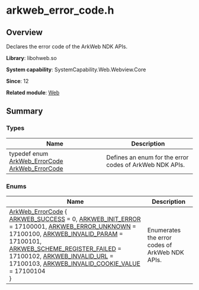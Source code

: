 # arkweb_error_code.h


## Overview

Declares the error code of the ArkWeb NDK APIs.

**Library**: libohweb.so

**System capability**: SystemCapability.Web.Webview.Core

**Since**: 12

**Related module**: [Web](_web.md)


## Summary


### Types

| Name| Description| 
| -------- | -------- |
| typedef enum [ArkWeb_ErrorCode](_web.md#arkweb_errorcode) [ArkWeb_ErrorCode](_web.md#arkweb_errorcode) | Defines an enum for the error codes of ArkWeb NDK APIs. | 


### Enums

| Name| Description| 
| -------- | -------- |
| [ArkWeb_ErrorCode](_web.md#arkweb_errorcode) {<br>[ARKWEB_SUCCESS](_web.md) = 0, [ARKWEB_INIT_ERROR](_web.md) = 17100001, [ARKWEB_ERROR_UNKNOWN](_web.md) = 17100100, [ARKWEB_INVALID_PARAM](_web.md) = 17100101,<br>[ARKWEB_SCHEME_REGISTER_FAILED](_web.md) = 17100102, [ARKWEB_INVALID_URL](_web.md) = 17100103, [ARKWEB_INVALID_COOKIE_VALUE](_web.md) = 17100104<br>} | Enumerates the error codes of ArkWeb NDK APIs. | 
